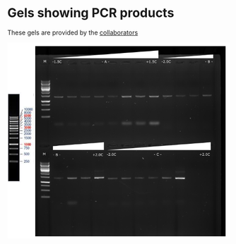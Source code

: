 # Gels showing PCR products

These gels are provided by the [collaborators](../../Collaborators)

![Primers A, B, and C from the Brouns lab](Brouns.20151106.png)
